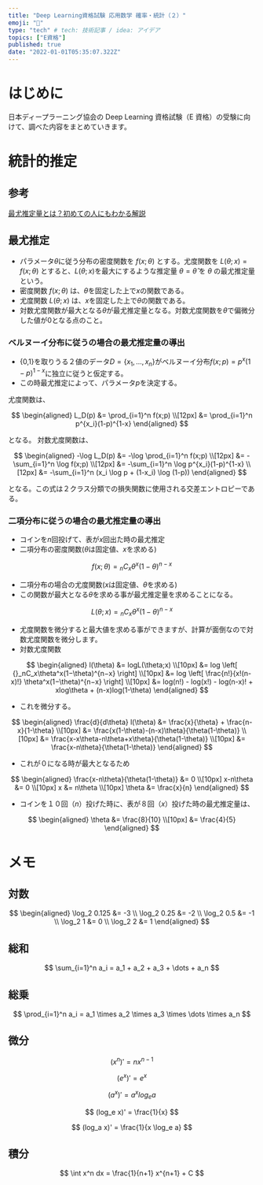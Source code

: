 ```yaml
---
title: "Deep Learning資格試験 応用数学 確率・統計（２）"
emoji: "🍣"
type: "tech" # tech: 技術記事 / idea: アイデア
topics: ["E資格"]
published: true
date: "2022-01-01T05:35:07.322Z"
---
```


# はじめに

日本ディープラーニング協会の Deep Learning 資格試験（E 資格）の受験に向けて、調べた内容をまとめていきます。

# 統計的推定

## 参考

[最尤推定量とは？初めての人にもわかる解説](https://ai-trend.jp/basic-study/estimator/maximum-likelihood-estimation/)

<!--[ベイズ統計学とは？初心者向けのやさしい解説](https://ai-trend.jp/basic-study/basic/bayesian-statistics/)-->
<!--[ベイズ推定と最尤推定の違いを例題を用いて解説](https://ai-trend.jp/basic-study/bayes/maximum-likelihood-estimation-bayes-estimator/)-->

<!--## 一致推定量-->

<!--## 不偏推定量-->

## 最尤推定

- パラメータ$\theta$に従う分布の密度関数を $f(x;\theta)$ とする。尤度関数を $L(\theta;x)=f(x;\theta)$ とすると、$L(\theta;x)$を最大にするような推定量 $\theta=\hat{\theta}$ を $\theta$ の最尤推定量という。
- 密度関数 $f(x;\theta)$ は、$\theta$を固定した上で$x$の関数である。
- 尤度関数 $L(\theta;x)$ は、$x$を固定した上で$\theta$の関数である。
- 対数尤度関数が最大となる$\theta$が最尤推定量となる。対数尤度関数を$\theta$で偏微分した値が$0$となる点のこと。

### ベルヌーイ分布に従うの場合の最尤推定量の導出

- {0,1}を取りうる２値のデータ$D=\{x_1, \dots,x_n\}$がベルヌーイ分布$f(x;p)=p^x(1-p)^{1-x}$に独立に従うと仮定する。
- この時最尤推定によって、パラメータ$p$を決定する。

尤度関数は、

$$
\begin{aligned}
  L_D(p) &= \prod_{i=1}^n f(x;p) \\[12px]
  &=  \prod_{i=1}^n p^{x_i}(1-p)^{1-x}
\end{aligned}
$$

となる。
対数尤度関数は、

$$
\begin{aligned}
  -\log L_D(p) &= -\log \prod_{i=1}^n f(x;p) \\[12px]
  &= -\sum_{i=1}^n \log f(x;p) \\[12px]
  &= -\sum_{i=1}^n \log p^{x_i}(1-p)^{1-x}  \\[12px]
  &= -\sum_{i=1}^n (x_i \log p + (1-x_i) \log (1-p))
\end{aligned}
$$

となる。この式は２クラス分類での損失関数に使用される交差エントロピーである。

### 二項分布に従うの場合の最尤推定量の導出

- コインを$n$回投げて、表が$x$回出た時の最尤推定
- 二項分布の密度関数($\theta$は固定値、$x$を求める)

$$
  f(x;\theta)={}_nC_x\theta^x(1−\theta)^{n−x}
$$

- 二項分布の場合の尤度関数($x$は固定値、$\theta$を求める)
- この関数が最大となる$\theta$を求める事が最尤推定量を求めることになる。

$$
  L(\theta;x)={}_nC_x\theta^x(1−\theta)^{n−x}
$$

- 尤度関数を微分すると最大値を求める事ができますが、計算が面倒なので対数尤度関数を微分します。
- 対数尤度関数

$$
\begin{aligned}
  l(\theta) &= logL(\theta;x) \\[10px]
  &= log \left[ {}_nC_x\theta^x(1−\theta)^{n−x} \right] \\[10px]
  &= log \left[ \frac{n!}{x!(n-x)!} \theta^x(1−\theta)^{n−x} \right] \\[10px]
  &= log(n!) - log(x!) - log(n-x)! + xlog\theta + (n-x)log(1-\theta)
\end{aligned}
$$

- これを微分する。

$$
\begin{aligned}
  \frac{d}{d\theta} l(\theta) &=  \frac{x}{\theta} + \frac{n-x}{1-\theta} \\[10px]
  &= \frac{x(1-\theta)-(n-x)\theta}{\theta(1-\theta)} \\[10px]
  &= \frac{x-x\theta-n\theta+x\theta}{\theta(1-\theta)} \\[10px]
  &= \frac{x-n\theta}{\theta(1-\theta)}
\end{aligned}
$$

- これが０になる時が最大となるため

$$
\begin{aligned}
  \frac{x-n\theta}{\theta(1-\theta)} &= 0 \\[10px]
  x-n\theta &= 0 \\[10px]
  x &= n\theta \\[10px]
  \theta &= \frac{x}{n}
\end{aligned}
$$

- コインを１０回（$n$）投げた時に、表が８回（$x$）投げた時の最尤推定量は、

$$
\begin{aligned}
  \theta &= \frac{8}{10} \\[10px]
  &= \frac{4}{5}
\end{aligned}
$$

<!--## ベイズ推定-->

# メモ

## 対数

$$
\begin{aligned}
 \log_2 0.125 &= -3 \\
 \log_2 0.25 &= -2 \\
 \log_2 0.5 &= -1 \\
 \log_2 1 &= 0 \\
 \log_2 2 &= 1
\end{aligned}
$$

## 総和

$$
  \sum_{i=1}^n a_i = a_1 + a_2 + a_3 + \dots + a_n
$$

## 総乗

$$
  \prod_{i=1}^n a_i = a_1 \times a_2 \times a_3 \times \dots \times a_n
$$

## 微分

$$
  (x^n)' = nx^{n-1}
$$

$$
  (e^x)' = e^x
$$

$$
  (a^x)' = a^x log_e a
$$

$$
  (log_e x)' = \frac{1}{x}
$$

$$
  (log_a x)' = \frac{1}{x \log_e a}
$$

## 積分

$$
  \int x^n dx = \frac{1}{n+1} x^{n+1} + C
$$
